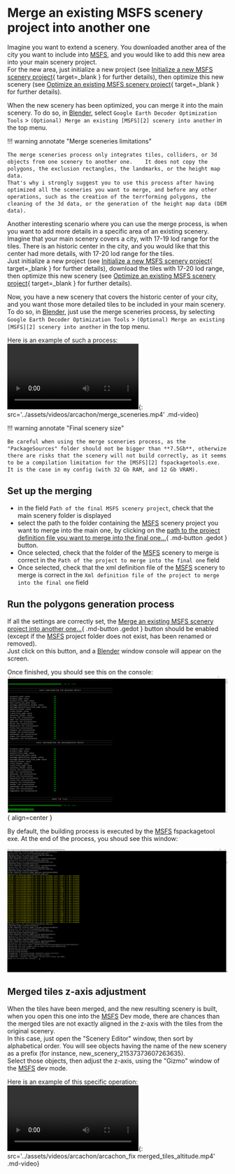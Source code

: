 # Merge an existing MSFS scenery project into another one

Imagine you want to extend a scenery. You downloaded another area of the city you want to include into [MSFS][2], and you would like to add this new area into your main scenery project.  
For the new area, just initialize a new project (see [Initialize a new MSFS scenery project](initialize_scenery.md){ target=_blank } for further details), then optimize this new scenery (see [Optimize an existing MSFS scenery project](optimize_scenery.md){ target=_blank } for further details).

When the new scenery has been optimized, you can merge it into the main scenery.
To do so, in [Blender][1], select `Google Earth Decoder Optimization Tools` > `(Optional) Merge an existing [MSFS][2] scenery into another` in the top menu.

!!! warning annotate "Merge sceneries limitations"

    The merge sceneries process only integrates tiles, colliders, or 3d objects from one scenery to another one.    It does not copy the polygons, the exclusion rectangles, the landmarks, or the height map data.  
    That's why i strongly suggest you to use this process after having optimized all the sceneries you want to merge, and before any other operations, such as the creation of the terrforming polygons, the cleaning of the 3d data, or the generation of the height map data (DEM data).

Another interesting scenario where you can use the merge process, is when you want to add more details in a specific area of an existing scenery.
Imagine that your main scenery covers a city, with 17-19 lod range for the tiles. There is an historic center in the city, and you would like that this center had more details, with 17-20 lod range for the tiles.  
Just initialize a new project (see [Initialize a new MSFS scenery project](initialize_scenery.md){ target=_blank } for further details), download the tiles with 17-20 lod range, then optimize this new scenery (see [Optimize an existing MSFS scenery project](optimize_scenery.md){ target=_blank } for further details).

Now, you have a new scenery that covers the historic center of your city, and you want those more detailed tiles to be included in your main scenery.
To do so, in [Blender][1], just use the merge sceneries process, by selecting `Google Earth Decoder Optimization Tools` > `(Optional) Merge an existing [MSFS][2] scenery into another` in the top menu.

Here is an example of such a process:
![type:video](video.mp4){: src='../assets/videos/arcachon/merge_sceneries.mp4' .md-video}

!!! warning annotate "Final scenery size"

    Be careful when using the merge sceneries process, as the "PackageSources" folder should not be bigger than **7.5Gb**, otherwize there are risks that the scenery will not build correctly, as it seems to be a compilation limitation for the [MSFS][2] fspackagetools.exe.   
    It is the case in my config (with 32 Gb RAM, and 12 Gb VRAM).


## Set up the merging

* in the field `Path of the final MSFS scenery project`, check that the main scenery folder is displayed
* select the path to the folder containing the [MSFS][2] scenery project you want to merge into the main one, by clicking on the [path to the project definition file you want to merge into the final one...](javascript:void(0)){ .md-button .gedot } button.
* Once selected, check that the folder of the [MSFS][2] scenery to merge is correct in the `Path of the project to merge into the final one` field
* Once selected, check that the xml definition file of the [MSFS][2] scenery to merge is correct in the `Xml definition file of the project to merge into the final one` field


## Run the polygons generation process

If all the settings are correctly set, the [Merge an existing MSFS scenery project into another one...](javascript:void(0)){ .md-button .gedot } button should be  enabled (except if the [MSFS][2] project folder does not exist, has been renamed or removed).  
Just click on this button, and a [Blender][1] window console will appear on the screen.

Once finished, you should see this on the console:   
![merge_sceneries.png](..%2Fassets%2Fimages%2Fmerge_sceneries.png){ align=center }   

By default, the building process is executed by the [MSFS][2] fspackagetool exe. At the end of the process, you shoud see this window:

![fspackagetools_build_completed_after_merge_sceneries.png](..%2Fassets%2Fimages%2Ffspackagetools_build_completed_after_merge_sceneries.png)


## Merged tiles z-axis adjustment

When the tiles have been merged, and the new resulting scenery is built, when you open this one into the [MSFS][2] Dev mode, there are chances than the merged tiles are not exactly aligned in the z-axis with the tiles from the original scenery.  
In this case, just open the "Scenery Editor" window, then sort by alphabetical order. You will see objects having the name of the new scenery as a prefix (for instance, new_scenery_21537373607263635).  
Select those objects, then adjust the z-axis, using the "Gizmo" window of the [MSFS][2] dev mode.

Here is an example of this specific operation:
![type:video](video.mp4){: src='../assets/videos/arcachon/arcachon_fix merged_tiles_altitude.mp4' .md-video}

[1]:https://www.blender.org/
[2]:https://www.flightsimulator.com/